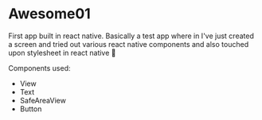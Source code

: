 # Awesome01

First app built in react native. Basically a test app where in I've just created a screen and tried out various react native components and also touched upon stylesheet in react native 📱

Components used:
- View
- Text
- SafeAreaView
- Button
